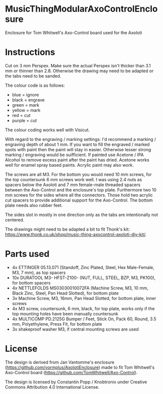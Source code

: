 # MusicThingModularAxoControlEnclosure
Enclosure for Tom Whitwell's Axo-Control board used for the Axoloti

Instructions
============
Cut on 3 mm Perspex. Make sure the actual Perspex isn't thicker than 3.1 mm or thinner than 2.8. Otherwise the drawing may need to be adapted or the tabs need to be sanded.

The colour code is as follows:
- blue = ignore
- black = engrave
- green = mark
- yellow = mark
- red = cut
- purple = cut

The colour coding works well with Visicut.

With regard to the engraving / marking settings: I'd recommend a marking / engraving depth of about 1 mm. If you want to fill the engraved / marked spots with paint then the paint will stay in easier. Otherwise lesser strong marking / engraving would be suifficient. If painted use Acetone / IPA Alcohol to remove excess paint after the paint has dried. Acetone works well for enamel spray based paints. Acrylic paint may also work.

The screws are all M3. For the bottom you would need 10 mm screws, for the top countersunk 6 mm screws work well. I was using 2.4 nuts as spacers below the Axoloti and 7 mm female-male threaded spacers between the Axo-Control and the enclosure's top plate. Furthermore two 10 mm screws for the sides where all the connectors. Those hold two acrylic cut spacers to provide additional support for the Axo-Control. The bottom plate needs also rubber feet.

The sides slot in mostly in one direction only as the tabs are intentionally not centered.

The drawings might need to be adapted a bit to fit Thonk's kit: https://www.thonk.co.uk/shop/music-thing-axocontrol-axoloti-diy-kit/.

Parts used
==========
- 4x ETTINGER 	05.13.071 (Standoff, Zinc Plated, Steel, Hex Male-Female, M3, 7 mm), as top spacers
- 10x DURATOOL 	M3- HFST-Z100-  (NUT, FULL, STEEL, BZP, M3, PK100), for bottom spacers
- 4x NETTLEFOLDS 	MS03030010072FA  (Machine Screw, M3, 10 mm, Black Zinc, Steel, Pan Head Slotted), for bottom plate
- 3x Machine Screw, M3, 16mm, Pan Head Slotted, for bottom plate, inner screws
- 4x M3 screw, countersunk, 6 mm, black, for top plate, works only if the top mounting holes have been manually countersunk
- 4x MULTICOMP 	PD.2125G  Bumper / Feet, Stick On, Pack 60, Round, 3.5 mm, Polyethylene, Press Fit, for bottom plate
- 3x shakeproof washer M3, if central mounting screws are used

License
=======

The design is derived from Jan Vantomme's enclosure (https://github.com/vormplus/AxolotiEnclosure) made to fit Tom Whitwell's Axo-Control board (https://github.com/TomWhitwell/Axo-Control).

The design is licensed by Constantin Popp / Knobtronix under Creative Commons Attribution 4.0 International License.

